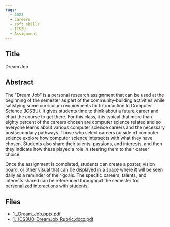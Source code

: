 ```yaml
---
tags:
  - 2023
  - careers
  - soft skills
  - ICS3U
  - Assignment
---
```

    
## Title

Dream Job

## Abstract

The "Dream Job" is a personal research assignment that can be used at the beginning of the semester as part of the community-building activities while satisfying some curriculum requirements for Introduction to Computer Science (ICS3U). It gives students time to think about a future career and chart the course to get there. For this class, it is typical that more than eighty percent of the careers chosen are computer science related and so everyone learns about various computer science careers and the necessary postsecondary pathways. Those who select careers outside of computer science explore how computer science intersects with what they have chosen. Students also share their talents, passions, and interests, and then they indicate how these played a role in steering them to their career choice. 

Once the assignment is completed, students can create a poster, vision board, or other visual that can be displayed in a space where it will be seen daily as a reminder of their goals. The specific careers, talents, and interests shared can be referenced throughout the semester for personalized interactions with students.

## Files

- [1._Dream_Job.pptx.pdf](resources/2023/Veronica_Simister_Watson/1._Dream_Job.pptx.pdf)
- [1._ICS3U0_DreamJob_Rubric.docx.pdf](resources/2023/Veronica_Simister_Watson/1._ICS3U0_DreamJob_Rubric.docx.pdf)
